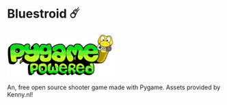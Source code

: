 # Bluestroid ☄️

![Pygame Badge](./assets/pygame_powered.gif)

An, free open source shooter game made with Pygame. Assets provided by Kenny.nl!
